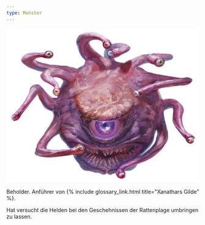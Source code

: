 ```yaml
---
type: Monster
---
```


<img src='/images/skt/beholder.jpg' class="auto" />

Beholder. Anführer von {% include glossary_link.html title="Xanathars Gilde" %}.

Hat versucht die Helden bei den Geschehnissen der Rattenplage umbringen zu lassen.
